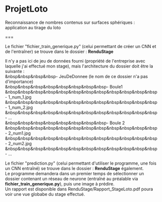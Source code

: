 # ProjetLoto
Reconnaissance de nombres contenus sur surfaces sphériques : application au tirage du loto

===

Le fichier "fichier_train_generique.py" (celui permettant de créer un CNN et de l'entraîner) se trouve dans le dossier : <strong>RenduStage</strong>
  
Il n'y a pas ici de jeu de données fourni (propriété de l'entreprise avec laquelle j'ai effectué mon stage), mais l'architecture du dossier doit être la suivante :<br>
&nbsp&nbsp&nbsp&nbsp- JeuDeDonnee (le nom de ce dossier n'a pas d'importance)<br>
&nbsp&nbsp&nbsp&nbsp&nbsp&nbsp&nbsp&nbsp- Boule1<br>
&nbsp&nbsp&nbsp&nbsp&nbsp&nbsp&nbsp&nbsp&nbsp&nbsp&nbsp&nbsp- 1_num_1.jpg<br>
&nbsp&nbsp&nbsp&nbsp&nbsp&nbsp&nbsp&nbsp&nbsp&nbsp&nbsp&nbsp- 1_num_2.jpg<br>
&nbsp&nbsp&nbsp&nbsp&nbsp&nbsp&nbsp&nbsp&nbsp&nbsp&nbsp&nbsp- ...<br>
&nbsp&nbsp&nbsp&nbsp&nbsp&nbsp&nbsp&nbsp- Boule 2<br>
&nbsp&nbsp&nbsp&nbsp&nbsp&nbsp&nbsp&nbsp&nbsp&nbsp&nbsp&nbsp-  2_num1.jpg<br>
&nbsp&nbsp&nbsp&nbsp&nbsp&nbsp&nbsp&nbsp&nbsp&nbsp&nbsp&nbsp-  2_num2.jpg<br>
&nbsp&nbsp&nbsp&nbsp&nbsp&nbsp&nbsp&nbsp&nbsp&nbsp&nbsp&nbsp-  ...<br>
         
    

Le fichier "prediction.py" (celui permettant d'utiliser le programme, une fois un CNN entraîné) se trouve dans le dossier : <strong>RenduStage</strong> également.<br>
Le programme demandera dans un premier temps de sélectionner un dossier contenant un réseau de neurone (entraîné au préalable via <strong>fichier_train_generique.py</strong>), puis une image à prédire.<br>
Un rapport est disponible dans RenduStage/Rapport_StageLoto.pdf poura voir une vue globabe du stage effectué.
